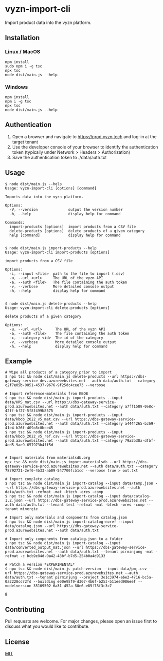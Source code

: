 # vyzn-import-cli

Import product data into the vyzn platform.

## Installation

### Linux / MacOS

```
npm install
sudo npm i -g tsc
npx tsc
node dist/main.js --help
```

### Windows

```
npm install
npm i -g tsc
npx tsc
node dist/main.js --help
```

## Authentication

1. Open a browser and navigate to https://prod.vyzn.tech and log-in at the target tenant
2. Use the developer console of your browser to identify the authentication token (typically under Network > Headers > Authorization)
3. Save the authentication token to ./data/auth.txt

## Usage

```
$ node dist/main.js --help
Usage: vyzn-import-cli [options] [command]

Imports data into the vyzn platform.

Options:
  -V, --version              output the version number
  -h, --help                 display help for command

Commands:
  import-products [options]  import products from a CSV file
  delete-products [options]  delete products of a given category
  help [command]             display help for command


$ node dist/main.js import-products --help
Usage: vyzn-import-cli import-products [options]

import products from a CSV file

Options:
  -i, --input <file>  path to the file to import (.csv)
  -u, --url <url>     The URL of the vyzn API
  -a, --auth <file>   The file containing the auth token
  -v, --verbose       More detailed console output
  -h, --help          display help for command


$ node dist/main.js delete-products --help
Usage: vyzn-import-cli delete-products [options]

delete products of a given category

Options:
  -u, --url <url>      The URL of the vyzn API
  -a, --auth <file>    The file containing the auth token
  -c, --category <id>  The id of the category
  -v, --verbose        More detailed console output
  -h, --help           display help for command
```
## Example

```
# Wipe all products of a category prior to import
$ npx tsc && node dist/main.js delete-products --url https://dbs-gateway-service-dev.azurewebsites.net --auth data/auth.txt --category c2f7e05b-0851-4537-9676-9f25dc4cee73 --verbose

# Import reference-materials from KBOB
$ npx tsc && node dist/main.js import-products --input data/HRS_mat.csv --url https://dbs-gateway-service-prod.azurewebsites.net --auth data/auth.txt --category a7ff1589-0e8c-42ff-bf27-5f8f499b8575
$ npx tsc && node dist/main.js import-products --input data/kbob_2022_v5_mat.csv --url https://dbs-gateway-service-prod.azurewebsites.net --auth data/auth.txt --category a4444265-b369-41e4-b26f-409a8c0bce45
$ npx tsc && node dist/main.js import-products --input data/kbob_2022_v5_ref.csv --url https://dbs-gateway-service-prod.azurewebsites.net --auth data/auth.txt --category 79a3b38a-dfbf-4ed5-9ac9-657973b4ff5d


# Import materials from materialsdb.org
npx tsc && node dist/main.js import-materialsdb --url https://dbs-gateway-service-prod.azurewebsites.net --auth data/auth.txt --category 78792721-2ef0-4b33-ab09-547700fcb1cd --verbose true > out.txt

# Import complete catalog
$ npx tsc && node dist/main.js import-catalog --input data/temp.json --url https://dbs-gateway-service-prod.azurewebsites.net --auth data/auth.txt -refmat -mat -btech -ores -comp
$ npx tsc && node dist/main.js import-catalog --input data/catalog-1.2.json --url https://dbs-gateway-service-prod.azurewebsites.net --auth data/auth.txt --tenant test -refmat -mat -btech -ores -comp --tenant minergie

# Import only materials and components from catalog.json
$ npx tsc && node dist/main.js import-catalog-noref --input data/catalog.json --url https://dbs-gateway-service-prod.azurewebsites.net --auth data/auth.txt

# Import only components from catalog.json to a folder
$ npx tsc && node dist/main.js import-catalog --input data/converted_output_mat.json --url https://dbs-gateway-service-prod.azurewebsites.net --auth data/auth.txt --tenant pirminjung -mat -refmat -c bcb9e84d-0a42-48bf-b7d5-254b0a4d9133

# Patch a version *EXPERIMENTAL*
$ npx tsc && node dist/main.js patch-version --input data/pmj.csv --url https://dbs-gateway-service-prod.azurewebsites.net --auth data/auth.txt --tenant pirminjung --project 3e1c3974-e6e2-4716-bc5a-0a2228cc72fd --building e00e98f9-d307-4b6f-b253-b11eed986eef --modelversion 35169502-6a31-452a-80e6-e85f78f3c3c7

ß
```

## Contributing
Pull requests are welcome. For major changes, please open an issue first to discuss what you would like to contribute.

## License
[MIT](https://choosealicense.com/licenses/mit/)
